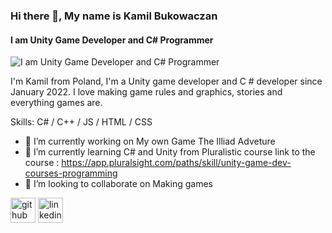### Hi there 👋, My name is Kamil Bukowaczan
#### I am Unity Game Developer and C# Programmer
![I am Unity Game Developer and C# Programmer](<img src="https://media-exp1.licdn.com/dms/image/C4D16AQEsoaVQcxoTrQ/profile-displaybackgroundimage-shrink_200_800/0/1659882756898?e=1665619200&v=beta&t=ODqSss8g355ymNbfSssnRy4QOhVvYdieQGLemKkjY7Y" alt="" />)

I'm Kamil from Poland, I'm a Unity game developer and C # developer since January 2022. I love making game rules and graphics, stories and everything games are.

Skills: C#  / C++ / JS / HTML / CSS

- 🔭 I’m currently working on My own Game The Illiad Adveture 
- 🌱 I’m currently learning C# and Unity from Pluralistic course link to the course : https://app.pluralsight.com/paths/skill/unity-game-dev-courses-programming 
- 👯 I’m looking to collaborate on Making games 


[<img src='https://cdn.jsdelivr.net/npm/simple-icons@3.0.1/icons/github.svg' alt='github' height='40'>](https://github.com/Bukasker   )  [<img src='https://cdn.jsdelivr.net/npm/simple-icons@3.0.1/icons/linkedin.svg' alt='linkedin' height='40'>](https://www.linkedin.com/in/kamil-bukowczan/)  


